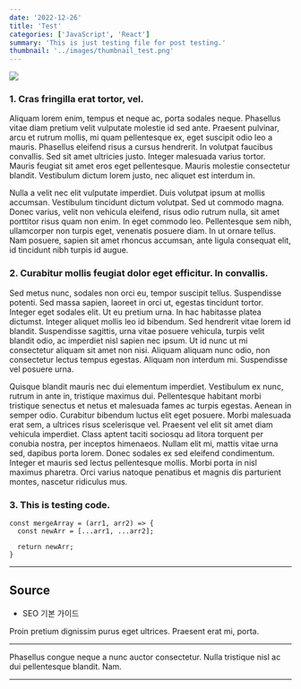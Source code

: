 ```yaml
---
date: '2022-12-26'
title: 'Test'
categories: ['JavaScript', 'React']
summary: 'This is just testing file for post testing.'
thumbnail: '../images/thumbnail_test.png'
---
```


<img src="../thumbnail/thumbnail_test.png">

### 1. Cras fringilla erat tortor, vel.

Aliquam lorem enim, tempus et neque ac, porta sodales neque. Phasellus vitae diam pretium velit vulputate molestie id sed ante. Praesent pulvinar, arcu et rutrum mollis, mi quam pellentesque ex, eget suscipit odio leo a mauris. Phasellus eleifend risus a cursus hendrerit. In volutpat faucibus convallis. Sed sit amet ultricies justo. Integer malesuada varius tortor. Mauris feugiat sit amet eros eget pellentesque. Mauris molestie consectetur blandit. Vestibulum dictum lorem justo, nec aliquet est interdum in.

Nulla a velit nec elit vulputate imperdiet. Duis volutpat ipsum at mollis accumsan. Vestibulum tincidunt dictum volutpat. Sed ut commodo magna. Donec varius, velit non vehicula eleifend, risus odio rutrum nulla, sit amet porttitor risus quam non enim. In eget commodo leo. Pellentesque sem nibh, ullamcorper non turpis eget, venenatis posuere diam. In ut ornare tellus. Nam posuere, sapien sit amet rhoncus accumsan, ante ligula consequat elit, id tincidunt nibh turpis id augue.

### 2. Curabitur mollis feugiat dolor eget efficitur. In convallis.

Sed metus nunc, sodales non orci eu, tempor suscipit tellus. Suspendisse potenti. Sed massa sapien, laoreet in orci ut, egestas tincidunt tortor. Integer eget sodales elit. Ut eu pretium urna. In hac habitasse platea dictumst. Integer aliquet mollis leo id bibendum. Sed hendrerit vitae lorem id blandit. Suspendisse sagittis, urna vitae posuere vehicula, turpis velit blandit odio, ac imperdiet nisl sapien nec ipsum. Ut id nunc ut mi consectetur aliquam sit amet non nisi. Aliquam aliquam nunc odio, non consectetur lectus tempus egestas. Aliquam non interdum mi. Suspendisse vel posuere urna.

Quisque blandit mauris nec dui elementum imperdiet. Vestibulum ex nunc, rutrum in ante in, tristique maximus dui. Pellentesque habitant morbi tristique senectus et netus et malesuada fames ac turpis egestas. Aenean in semper odio. Curabitur bibendum luctus elit eget posuere. Morbi malesuada erat sem, a ultrices risus scelerisque vel. Praesent vel elit sit amet diam vehicula imperdiet. Class aptent taciti sociosqu ad litora torquent per conubia nostra, per inceptos himenaeos. Nullam elit mi, mattis vitae urna sed, dapibus porta lorem. Donec sodales ex sed eleifend condimentum. Integer et mauris sed lectus pellentesque mollis. Morbi porta in nisl maximus pharetra. Orci varius natoque penatibus et magnis dis parturient montes, nascetur ridiculus mus.

### 3. This is testing code.

```
const mergeArray = (arr1, arr2) => {
  const newArr = [...arr1, ...arr2];

  return newArr;
}
```

---

## Source

- SEO 기본 가이드

  [<Google>](https://google.com)

Proin pretium dignissim purus eget ultrices. Praesent erat mi, porta.

---

Phasellus congue neque a nunc auctor consectetur. Nulla tristique nisl ac dui pellentesque blandit. Nam.

---
